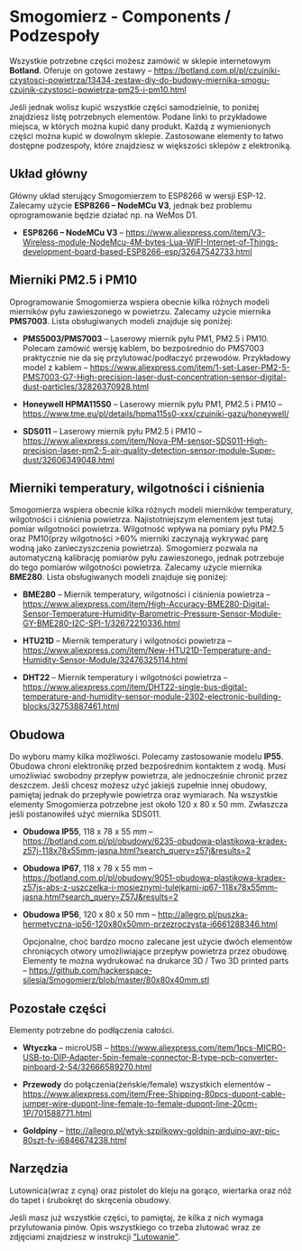 # Smogomierz - Components / Podzespoły

Wszystkie potrzebne części możesz zamówić w sklepie internetowym **Botland**. Oferuje on gotowe zestawy – https://botland.com.pl/pl/czujniki-czystosci-powietrza/13434-zestaw-diy-do-budowy-miernika-smogu-czujnik-czystosci-powietrza-pm25-i-pm10.html

Jeśli jednak wolisz kupić wszystkie części samodzielnie, to poniżej znajdziesz listę potrzebnych elementów. Podane linki to przykładowe miejsca, w których można kupić dany produkt. Każdą z wymienionych części można kupić w dowolnym sklepie. Zastosowane elementy to łatwo dostępne podzespoły, które znajdziesz w większości sklepów z elektroniką. 

## Układ główny
Główny układ sterujący Smogomierzem to ESP8266 w wersji ESP-12. Zalecamy użycie **ESP8266 – NodeMCu V3**, jednak bez problemu oprogramowanie będzie działać np. na WeMos D1.

+ **ESP8266 – NodeMCu V3** – https://www.aliexpress.com/item/V3-Wireless-module-NodeMcu-4M-bytes-Lua-WIFI-Internet-of-Things-development-board-based-ESP8266-esp/32647542733.html

## Mierniki PM2.5 i PM10

Oprogramowanie Smogomierza wspiera obecnie kilka różnych modeli mierników pyłu zawieszonego w powietrzu. Zalecamy użycie miernika **PMS7003**. Lista obsługiwanych modeli znajduje się poniżej:

+ **PMS5003/PMS7003** – Laserowy miernik pyłu PM1, PM2.5 i PM10. Polecam zamówić wersję kablem, bo bezpośrednio do PMS7003 praktycznie nie da się przylutować/podłaczyć przewodów. Przykładowy model z kablem – https://www.aliexpress.com/item/1-set-Laser-PM2-5-PMS7003-G7-High-precision-laser-dust-concentration-sensor-digital-dust-particles/32826370928.html 

+ **Honeywell HPMA115S0** – Laserowy miernik pyłu PM1, PM2.5 i PM10 – https://www.tme.eu/pl/details/hpma115s0-xxx/czujniki-gazu/honeywell/

+ **SDS011** – Laserowy miernik pyłu PM2.5 i PM10 – https://www.aliexpress.com/item/Nova-PM-sensor-SDS011-High-precision-laser-pm2-5-air-quality-detection-sensor-module-Super-dust/32606349048.html

## Mierniki temperatury, wilgotności i ciśnienia

Smogomierza wspiera obecnie kilka różnych modeli mierników temperatury, wilgotności i ciśnienia powietrza. Najistotniejszym elementem jest tutaj pomiar wilgotności powietrza. Wilgotność wpływa na pomiary pyłu PM2.5 oraz PM10(przy wilgotności >60% mierniki zaczynają wykrywać parę wodną jako zanieczyszczenia powietrza). Smogomierz pozwala na automatyczną kalibrację pomiarów pyłu zawieszonego, jednak potrzebuje do tego pomiarów wilgotności powietrza. Zalecamy użycie miernika **BME280**. Lista obsługiwanych modeli znajduje się poniżej:

+ **BME280** – Miernik temperatury, wilgotności i ciśnienia powietrza – https://www.aliexpress.com/item/High-Accuracy-BME280-Digital-Sensor-Temperature-Humidity-Barometric-Pressure-Sensor-Module-GY-BME280-I2C-SPI-1/32672210336.html 

+ **HTU21D** – Miernik temperatury i wilgotności powietrza – https://www.aliexpress.com/item/New-HTU21D-Temperature-and-Humidity-Sensor-Module/32476325114.html

+ **DHT22** – Miernik temperatury i wilgotności powietrza – https://www.aliexpress.com/item/DHT22-single-bus-digital-temperature-and-humidity-sensor-module-2302-electronic-building-blocks/32753887461.html

## Obudowa

Do wyboru mamy kilka możliwości. Polecamy zastosowanie modelu **IP55**. Obudowa chroni elektronikę przed bezpośrednim kontaktem z wodą. Musi umożliwiać swobodny przepływ powietrza, ale jednocześnie chronić przez deszczem. Jeśli chcesz możesz użyć jakiejś zupełnie innej obudowy, pamiętaj jednak do przepływie powietrza oraz wymiarach. Na wszystkie elementy Smogomierza potrzebne jest około 120 x 80 x 50 mm. Zwłaszcza jeśli postanowiłeś użyć miernika SDS011. 

+ **Obudowa IP55**, 118 x 78 x 55 mm – https://botland.com.pl/pl/obudowy/6235-obudowa-plastikowa-kradex-z57j-118x78x55mm-jasna.html?search_query=z57j&results=2

+ **Obudowa IP67**, 118 x 78 x 55 mm – https://botland.com.pl/pl/obudowy/9051-obudowa-plastikowa-kradex-z57js-abs-z-uszczelka-i-mosieznymi-tulejkami-ip67-118x78x55mm-jasna.html?search_query=Z57J&results=2

+ **Obudowa IP56**, 120 x 80 x 50 mm – http://allegro.pl/puszka-hermetyczna-ip56-120x80x50mm-przezroczysta-i6661288346.html

	Opcjonalne, choć bardzo mocno zalecane jest użycie dwóch elementów chroniących otwory umożliwiające przepływ powietrza przez obudowę. Elementy te można wydrukować na drukarce 3D / Two 3D printed parts – https://github.com/hackerspace-silesia/Smogomierz/blob/master/80x80x40mm.stl

## Pozostałe części

Elementy potrzebne do podłączenia całości. 

+ **Wtyczka** – microUSB – https://www.aliexpress.com/item/1pcs-MICRO-USB-to-DIP-Adapter-5pin-female-connector-B-type-pcb-converter-pinboard-2-54/32666589270.html 

+ **Przewody** do połączenia(żeńskie/female) wszystkich elementów – https://www.aliexpress.com/item/Free-Shipping-80pcs-dupont-cable-jumper-wire-dupont-line-female-to-female-dupont-line-20cm-1P/701588771.html 

+ **Goldpiny** – http://allegro.pl/wtyk-szpilkowy-goldpin-arduino-avr-pic-80szt-fv-i6846674238.html 

## Narzędzia

Lutownica(wraz z cyną) oraz pistolet do kleju na gorąco, wiertarka oraz nóż do tapet i śrubokręt do skręcenia obudowy. 

Jeśli masz już wszystkie części, to pamiętaj, że kilka z nich wymaga przylutowania pinów. Opis wszystkiego co trzeba zlutować wraz ze zdjęciami znajdziesz w instrukcji ["Lutowanie"](https://github.com/hackerspace-silesia/Smogomierz/blob/master/instrukcje/soldering.md). 
